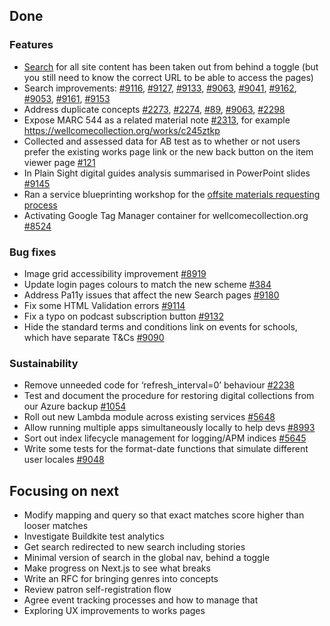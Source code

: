 ## Done

### Features
- [Search](https://wellcomecollection.org/search) for all site content has been taken out from behind a toggle (but you still need to know the correct URL to be able to access the pages)
-	Search improvements: [#9116](https://github.com/wellcomecollection/wellcomecollection.org/issues/9116), [#9127](https://github.com/wellcomecollection/wellcomecollection.org/issues/9127), [#9133](https://github.com/wellcomecollection/wellcomecollection.org/issues/9133), [#9063](https://github.com/wellcomecollection/wellcomecollection.org/issues/9063), [#9041](https://github.com/wellcomecollection/wellcomecollection.org/issues/9041), [#9162](https://github.com/wellcomecollection/wellcomecollection.org/issues/9162), [#9053](https://github.com/wellcomecollection/wellcomecollection.org/issues/9053), [#9161](https://github.com/wellcomecollection/wellcomecollection.org/issues/9161), [#9153](https://github.com/wellcomecollection/wellcomecollection.org/issues/9153)
-	Address duplicate concepts [#2273](https://github.com/wellcomecollection/catalogue-pipeline/issues/2273), [#2274](https://github.com/wellcomecollection/catalogue-pipeline/issues/2274), [#89](https://github.com/wellcomecollection/concepts-pipeline/issues/89), [#9063](https://github.com/wellcomecollection/catalogue-pipeline/issues/2301), [#2298](https://github.com/wellcomecollection/catalogue-pipeline/issues/2298)
-	Expose MARC 544 as a related material note [#2313](https://github.com/wellcomecollection/catalogue-pipeline/pull/2313), for example https://wellcomecollection.org/works/c245ztkp
-	Collected and assessed data for AB test as to whether or not users prefer the existing works page link or the new back button on the item viewer page [#121](https://github.com/wellcomecollection/data-science/pull/121)
-	In Plain Sight digital guides analysis summarised in PowerPoint slides [#9145](https://github.com/wellcomecollection/wellcomecollection.org/issues/9145)
-	Ran a service blueprinting workshop for the [offsite materials requesting process](https://docs.google.com/spreadsheets/d/1U3RTwngJwBq-kvl7u92CxIuOFmmbPYblDWFgW9PChB0/edit?usp=sharing)
-	Activating Google Tag Manager container for wellcomecollection.org [#8524](https://github.com/wellcomecollection/wellcomecollection.org/issues/8524)


### Bug fixes
-	Image grid accessibility improvement [#8919](https://github.com/wellcomecollection/wellcomecollection.org/issues/8919)
-	Update login pages colours to match the new scheme [#384](https://github.com/wellcomecollection/identity/issues/384)
-	Address Pa11y issues that affect the new Search pages [#9180](https://github.com/wellcomecollection/wellcomecollection.org/issues/9180)
-	Fix some HTML Validation errors [#9114](https://github.com/wellcomecollection/wellcomecollection.org/issues/9114)
-	Fix a typo on podcast subscription button [#9132](https://github.com/wellcomecollection/wellcomecollection.org/issues/9132)
-	Hide the standard terms and conditions link on events for schools, which have separate T&Cs [#9090](https://github.com/wellcomecollection/wellcomecollection.org/issues/9090)


### Sustainability
-	Remove unneeded code for ‘refresh_interval=0’ behaviour [#2238](https://github.com/wellcomecollection/catalogue-pipeline/issues/2238)
-	Test and document the procedure for restoring digital collections from our Azure backup [#1054](https://github.com/wellcomecollection/storage-service/issues/1054)
-	Roll out new Lambda module across existing services [#5648](https://github.com/wellcomecollection/platform/issues/5648)
-	Allow running multiple apps simultaneously locally to help devs [#8993](https://github.com/wellcomecollection/wellcomecollection.org/issues/8993)
-	Sort out index lifecycle management for logging/APM indices [#5645](https://github.com/wellcomecollection/platform/issues/5645)
-	Write some tests for the format-date functions that simulate different user locales [#9048](https://github.com/wellcomecollection/wellcomecollection.org/issues/9048)


## Focusing on next
-	Modify mapping and query so that exact matches score higher than looser matches
-	Investigate Buildkite test analytics
-	Get search redirected to new search including stories
- Minimal version of search in the global nav, behind a toggle
-	Make progress on Next.js to see what breaks
-	Write an RFC for bringing genres into concepts
-	Review patron self-registration flow
- Agree event tracking processes and how to manage that
- Exploring UX improvements to works pages
